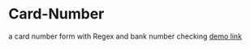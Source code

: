 # Card-Number
a card number form with Regex and bank number checking
<a href='https://mehdi-zaree.github.io/Card-Number/'>demo link </a>
